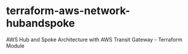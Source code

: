 # terraform-aws-network-hubandspoke
AWS Hub and Spoke Architecture with AWS Transit Gateway - Terraform Module
